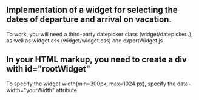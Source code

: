 ## Implementation of a widget for selecting the dates of departure and arrival on vacation.

To work, you will need a third-party datepicker class (widget/datepicker..), as well as widget.css (widget/widget.css) and exportWidget.js

## In your HTML markup, you need to create a div with id="rootWidget"
To specify the widget width(min=300px, max=1024 px), specify the data-width="yourWidth" attribute
